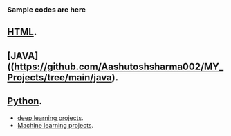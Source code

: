 ### Sample codes are here
## [HTML](https://github.com/Aashutoshsharma002/MY_Projects/tree/main/WebDev).
## [JAVA]((https://github.com/Aashutoshsharma002/MY_Projects/tree/main/java).
## [Python](https://github.com/Aashutoshsharma002/MY_Projects/tree/main/python).
* [deep learning projects](https://github.com/Aashutoshsharma002/MY_Projects/tree/main/python/deep_learning).
* [Machine learning projects](https://github.com/Aashutoshsharma002/MY_Projects/tree/main/python/ml).
